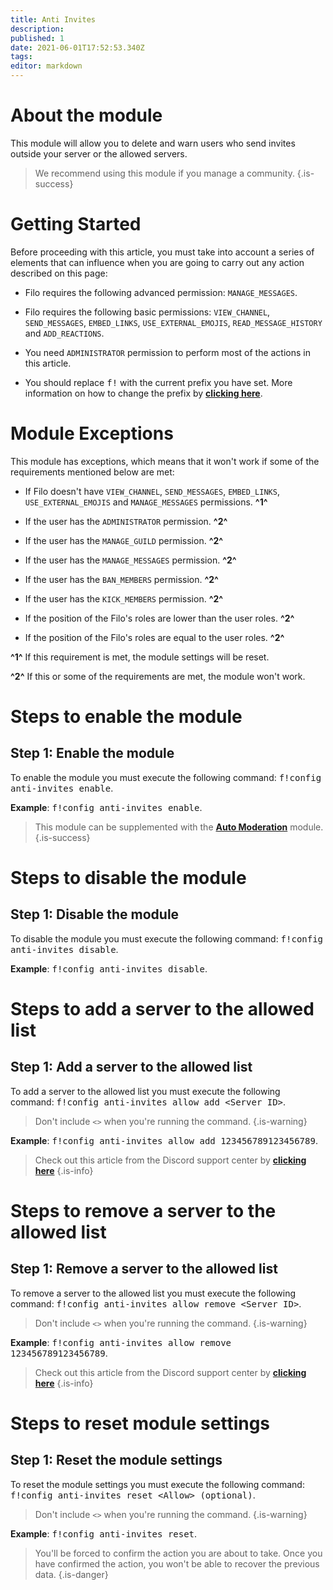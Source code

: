 ```yaml
---
title: Anti Invites
description:
published: 1
date: 2021-06-01T17:52:53.340Z
tags:
editor: markdown
---
```


# About the module

This module will allow you to delete and warn users who send invites outside your server or the allowed servers.

> We recommend using this module if you manage a community.
{.is-success}

# Getting Started

Before proceeding with this article, you must take into account a series of elements that can influence when you are going to carry out any action described on this page:

- Filo requires the following advanced permission: ``MANAGE_MESSAGES``.

- Filo requires the following basic permissions: ``VIEW_CHANNEL``, ``SEND_MESSAGES``, ``EMBED_LINKS``, ``USE_EXTERNAL_EMOJIS``, ``READ_MESSAGE_HISTORY`` and ``ADD_REACTIONS``.

- You need ``ADMINISTRATOR`` permission to perform most of the actions in this article.

- You should replace <kbd>f!</kbd> with the current prefix you have set. More information on how to change the prefix by **[clicking here](en/modules/prefix)**.

# Module Exceptions

This module has exceptions, which means that it won't work if some of the requirements mentioned below are met:

- If Filo doesn't have ``VIEW_CHANNEL``, ``SEND_MESSAGES``, ``EMBED_LINKS``, ``USE_EXTERNAL_EMOJIS`` and ``MANAGE_MESSAGES`` permissions. **^1^**

- If the user has the ``ADMINISTRATOR`` permission. **^2^**

- If the user has the ``MANAGE_GUILD`` permission. **^2^**

- If the user has the ``MANAGE_MESSAGES`` permission. **^2^**

- If the user has the ``BAN_MEMBERS`` permission. **^2^**

- If the user has the ``KICK_MEMBERS`` permission. **^2^**

- If the position of the Filo's roles are lower than the user roles. **^2^**

- If the position of the Filo's roles are equal to the user roles. **^2^**

**^1^** If this requirement is met, the module settings will be reset.

**^2^** If this or some of the requirements are met, the module won't work.

# Steps to enable the module

## **Step 1**: Enable the module

To enable the module you must execute the following command: <kbd>f!config anti-invites enable</kbd>.

**Example**: <kbd>f!config anti-invites enable</kbd>.

> This module can be supplemented with the **[Auto Moderation](/en/modules/auto-moderation)** module.
{.is-success}

# Steps to disable the module

## **Step 1**: Disable the module

To disable the module you must execute the following command: <kbd>f!config anti-invites disable</kbd>.

**Example**: <kbd>f!config anti-invites disable</kbd>.

# Steps to add a server to the allowed list

## **Step 1**: Add a server to the allowed list

To add a server to the allowed list you must execute the following command: <kbd>f!config anti-invites allow add \<Server ID></kbd>.

> Don't include ``<>`` when you're running the command.
{.is-warning}

**Example**: <kbd>f!config anti-invites allow add 123456789123456789</kbd>.

> Check out this article from the Discord support center by **[clicking here](https://support.discord.com/hc/en-us/articles/206346498)**
{.is-info}

# Steps to remove a server to the allowed list

## **Step 1**: Remove a server to the allowed list

To remove a server to the allowed list you must execute the following command: <kbd>f!config anti-invites allow remove \<Server ID></kbd>.

> Don't include ``<>`` when you're running the command.
{.is-warning}

**Example**: <kbd>f!config anti-invites allow remove 123456789123456789</kbd>.

> Check out this article from the Discord support center by **[clicking here](https://support.discord.com/hc/en-us/articles/206346498)**
{.is-info}

# Steps to reset module settings

## **Step 1**: Reset the module settings

To reset the module settings you must execute the following command: <kbd>f!config anti-invites reset \<Allow> (optional)</kbd>.

> Don't include ``<>`` when you're running the command.
{.is-warning}

**Example**: <kbd>f!config anti-invites reset</kbd>.

> You'll be forced to confirm the action you are about to take. Once you have confirmed the action, you won't be able to recover the previous data.
{.is-danger}
